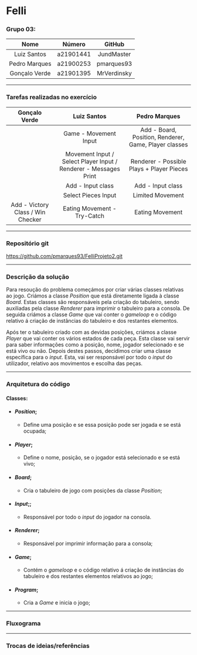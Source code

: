 # Felli

### Grupo 03: 
|Nome|Número|GitHub|
|:-:|:-:|:-:|
|Luiz Santos|a21901441|JundMaster|
|Pedro Marques|a21900253|pmarques93|
|Gonçalo Verde|a21901395|MrVerdinsky|

---
### Tarefas realizadas no exercício

|Gonçalo Verde|Luiz Santos|Pedro Marques|
|:-:|:-:|:-:|
||Game - Movement Input|Add - Board, Position, Renderer, Game, Player classes|
||Movement Input / Select Player Input / Renderer - Messages Print|Renderer - Possible Plays + Player Pieces|
||Add - Input class| Add - Input class|
||Select Pieces Input|Limited Movement|
|Add - Victory Class / Win Checker|Eating Movement - Try-Catch|Eating Movement|

---
### Repositório git
https://github.com/pmarques93/FelliProjeto2.git

---
### Descrição da solução
Para resoução do problema começámos por criar várias classes relativas ao jogo. Criámos a classe _Position_ que está diretamente ligada à classe _Board_. Estas classes são responsáveis pela criação do tabuleiro, sendo auxiliadas pela classe _Renderer_ para imprimir o tabuleiro para a consola. De seguida criámos a classe _Game_ que vai conter o _gameloop_ e o código relativo á criação de instâncias do tabuleiro e dos restantes elementos.

Após ter o tabuleiro criado com as devidas posições, criámos a classe _Player_ que vai conter os vários estados de cada peça. Esta classe vai servir para saber informações como a posição, nome, jogador selecionado e se está vivo ou não. Depois destes passos, decidimos criar uma classe específica para o _input_. Esta, vai ser responsável por todo o _input_ do utilizador, relativo aos movimentos e escolha das peças.

---
### Arquitetura do código 
#### Classes: 
- #### _Position_;
  - Define uma posição e se essa posição pode ser jogada e se está ocupada;

- #### _Player_;
  - Define o nome, posição, se o jogador está selecionado e se está vivo;

- #### _Board_;
  - Cria o tabuleiro de jogo com posições da classe _Position_;
  
- #### _Input_;;
  - Responsável por todo o _input_ do jogador na consola.
  
- #### _Renderer_;
  - Responsável por imprimir informação para a consola;
  
- #### _Game_;
  - Contém o _gameloop_ e o código relativo á criação de instâncias do tabuleiro e dos restantes elementos relativos ao jogo;
  
- #### _Program_;
  - Cria a _Game_ e inicia o jogo;
---
### Fluxograma

---
### Trocas de ideias/referências
